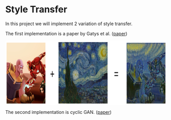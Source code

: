 # Style Transfer

In this project we will implement 2 variation of style transfer.  

The first implementation is a paper by Gatys et al. ([paper](https://arxiv.org/pdf/1508.06576.pdf))  

<img src="https://github.com/ykakarap/style_transfer/blob/master/sample.png" height="200" align="center">

The second implementation is cyclic GAN. ([paper](https://arxiv.org/pdf/1703.10593.pdf))
